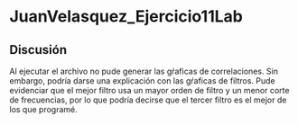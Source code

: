 # JuanVelasquez_Ejercicio11Lab
## Discusión

Al ejecutar el archivo no pude generar las gŕaficas de correlaciones. Sin embargo, podría darse una explicación con las gŕaficas de filtros. Pude evidenciar que el mejor filtro usa un mayor orden de filtro y un menor corte de frecuencias, por lo que podría decirse que el tercer filtro es el mejor de los que programé.
